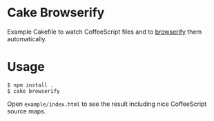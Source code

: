 # Cake Browserify

Example Cakefile to watch CoffeeScript files and to [browserify](https://github.com/substack/node-browserify) them automatically.

# Usage

    $ npm install .
    $ cake browserify

Open `example/index.html` to see the result including nice CoffeeScript source maps.